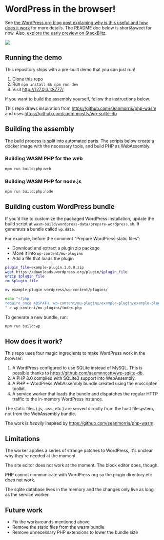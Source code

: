 # WordPress in the browser!

See 
[the WordPress.org blog post explaining why is this useful and how does it work](https://make.wordpress.org/core/2022/09/23/client-side-webassembly-wordpress-with-no-server/) for more details. The README doc below is short&sweet for now. Also, [explore the early preview on StackBlitz](https://stackblitz.com/edit/wp-plugin-playground).

![](demo.gif)


## Running the demo

This repository ships with a pre-built demo that you can just run!

1. Clone this repo
2. Run `npm install && npm run dev`
3. Visit http://127.0.0.1:8777/

If you want to build the assembly yourself, follow the instructions below.

This repo draws inspiration from https://github.com/seanmorris/php-wasm and uses https://github.com/aaemnnosttv/wp-sqlite-db 

## Building the assembly

The build process is split into automated parts. The scripts below create a docker image with the necessary tools, and build  PHP as WebAssembly.

### Building WASM PHP for the web

```bash
npm run build:php:web
```
### Building WASM PHP for node.js

```bash
npm run build:php:node
```

## Building custom WordPress bundle

If you'd like to customize the packaged WordPress installation, update
the build script at `wasm-build/wordpress-data/prepare-wordpress.sh`. It generates a bundle called `wp.data`.

For example, before the comment "Prepare WordPress static files":

- Download and extract a plugin zip package
- Move it into `wp-content/mu-plugins`
- Add a file that loads the plugin

```sh
plugin_file=example-plugin.1.0.0.zip
wget https://downloads.wordpress.org/plugin/$plugin_file
unzip $plugin_file
rm $plugin_file

mv example-plugin wordpress/wp-content/plugins/

echo "<?php
require_once ABSPATH.'wp-content/mu-plugins/example-plugin/example-plugin.php';
" > wp-content/mu-plugins/index.php
```

To generate a new bundle, run:

```bash
npm run build:wp
```

## How does it work?

This repo uses four magic ingredients to make WordPress work in the browser:

1. A WordPress configured to use SQLite instead of MySQL. This is possible thanks to https://github.com/aaemnnosttv/wp-sqlite-db.
2. A PHP 8.0 compiled with SQLite3 support into WebAssembly.
3. A PHP + WordPress WebAssembly bundle created using the emscripten toolkit.
4. A service worker that loads the bundle and dispatches the regular HTTP traffic to the in-memory WordPress instance.

The static files (.js, .css, etc.) are served directly from the host filesystem, not from the WebAssembly bundle.

The work is *heavily* inspired by https://github.com/seanmorris/php-wasm.

## Limitations

The worker applies a series of strange patches to WordPress, it's unclear why they're needed at the moment.

The site editor does not work at the moment. The block editor does, though.

PHP cannot communicate with WordPress.org so the plugin directory etc does not work.

The sqlite database lives in the memory and the changes only live as long as the service worker.

## Future work

* Fix the workarounds mentioned above
* Remove the static files from the wasm bundle
* Remove unnecessary PHP extensions to lower the bundle size


